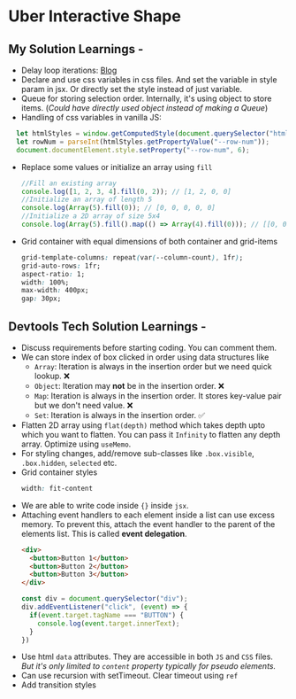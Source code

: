 
# Uber Interactive Shape

## My Solution Learnings -

- Delay loop iterations: [Blog]("htttp://www.Link-to-blog")
- Declare and use css variables in css files. And set the variable in style param in jsx. Or directly set the style instead of just variable.
- Queue for storing selection order. Internally, it's using object to store items. (*Could have directly used object instead of making a Queue*)
- Handling of css variables in vanilla JS:
```js
  let htmlStyles = window.getComputedStyle(document.querySelector("html"));
  let rowNum = parseInt(htmlStyles.getPropertyValue("--row-num"));
  document.documentElement.style.setProperty("--row-num", 6);
```
- Replace some values or initialize an array using `fill`
  ```js
  //Fill an existing array
  console.log([1, 2, 3, 4].fill(0, 2)); // [1, 2, 0, 0]
  //Initialize an array of length 5
  console.log(Array(5).fill(0)); // [0, 0, 0, 0, 0]
  //Initialize a 2D array of size 5x4
  console.log(Array(5).fill().map(() => Array(4).fill(0))); // [[0, 0, 0, 0], [0, 0, 0, 0], [0, 0, 0, 0], [0, 0, 0, 0], [0, 0, 0, 0]]
  ```
- Grid container with equal dimensions of both container and grid-items
  ```css
  grid-template-columns: repeat(var(--column-count), 1fr);
  grid-auto-rows: 1fr;
  aspect-ratio: 1;
  width: 100%;
  max-width: 400px;
  gap: 30px;
  ```


## Devtools Tech Solution Learnings -

- Discuss requirements before starting coding. You can comment them.
- We can store index of box clicked in order using data structures like          
  - `Array`: Iteration is always in the insertion order but we need quick lookup. ❌
  - `Object`: Iteration may **not** be in the insertion order. ❌
  - `Map`: Iteration is always in the insertion order. It stores key-value pair but we don't need value. ❌
  - `Set`: Iteration is always in the insertion order. ✅
- Flatten 2D array using `flat(depth)` method which takes depth upto which you want to flatten. You can pass it `Infinity` to flatten any depth array. Optimize using `useMemo`.
- For styling changes, add/remove sub-classes like `.box.visible`, `.box.hidden`, `selected` etc.
- Grid container styles
  ```css
  width: fit-content
  ```
- We are able to write code inside `{}` inside `jsx`.
- Attaching event handlers to each element inside a list can use excess memory. To prevent this, attach the event handler to the parent of the elements list. This is called **event delegation**.
  ```html
  <div>
    <button>Button 1</button>
    <button>Button 2</button>
    <button>Button 3</button>
  </div>
  ```
  ```js
  const div = document.querySelector("div");
  div.addEventListener("click", (event) => {
    if(event.target.tagName === "BUTTON") {
      console.log(event.target.innerText);
    }
  })
  ```
- Use html `data` attributes. They are accessible in both `JS` and `CSS` files. *But it's only limited to `content` property typically for pseudo elements.*
- Can use recursion with setTimeout. Clear timeout using `ref`
- Add transition styles 